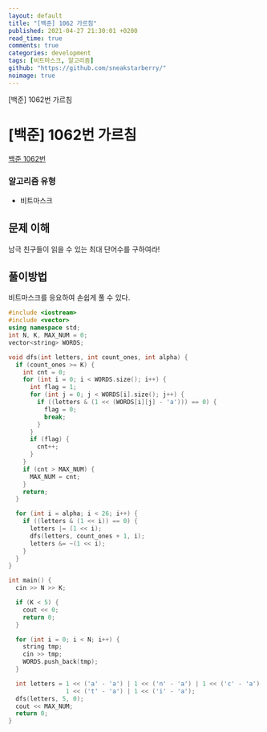 ```yaml
---
layout: default
title: "[백준] 1062 가르침"
published: 2021-04-27 21:30:01 +0200
read_time: true
comments: true
categories: development
tags: [비트마스크, 알고리즘]
github: "https://github.com/sneakstarberry/"
noimage: true
---
```


[백준] 1062번 가르침

<!--more-->

# [백준] 1062번 가르침

[백준 1062번 ](https://www.acmicpc.net/problem/1062)

### 알고리즘 유형

- 비트마스크

## 문제 이해

남극 친구들이 읽을 수 있는 최대 단어수를 구하여라!

## 풀이방법

비트마스크를 응요하여 손쉽게 풀 수 있다.

```c++
#include <iostream>
#include <vector>
using namespace std;
int N, K, MAX_NUM = 0;
vector<string> WORDS;

void dfs(int letters, int count_ones, int alpha) {
  if (count_ones >= K) {
    int cnt = 0;
    for (int i = 0; i < WORDS.size(); i++) {
      int flag = 1;
      for (int j = 0; j < WORDS[i].size(); j++) {
        if ((letters & (1 << (WORDS[i][j] - 'a'))) == 0) {
          flag = 0;
          break;
        }
      }
      if (flag) {
        cnt++;
      }
    }
    if (cnt > MAX_NUM) {
      MAX_NUM = cnt;
    }
    return;
  }

  for (int i = alpha; i < 26; i++) {
    if ((letters & (1 << i)) == 0) {
      letters |= (1 << i);
      dfs(letters, count_ones + 1, i);
      letters &= ~(1 << i);
    }
  }
}

int main() {
  cin >> N >> K;

  if (K < 5) {
    cout << 0;
    return 0;
  }

  for (int i = 0; i < N; i++) {
    string tmp;
    cin >> tmp;
    WORDS.push_back(tmp);
  }

  int letters = 1 << ('a' - 'a') | 1 << ('n' - 'a') | 1 << ('c' - 'a') |
                1 << ('t' - 'a') | 1 << ('i' - 'a');
  dfs(letters, 5, 0);
  cout << MAX_NUM;
  return 0;
}
```
